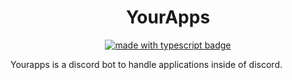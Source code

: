 <h1 align = "center">
	YourApps
</h1>

<div align="center">

[![made with typescript badge](https://img.shields.io/badge/Made%20With-TypeScript-007acc?style=for-the-badge&logo=typescript&logocolor=white)](https://www.typescriptlang.org/)

</div>

Yourapps is a discord bot to handle applications inside of discord.
